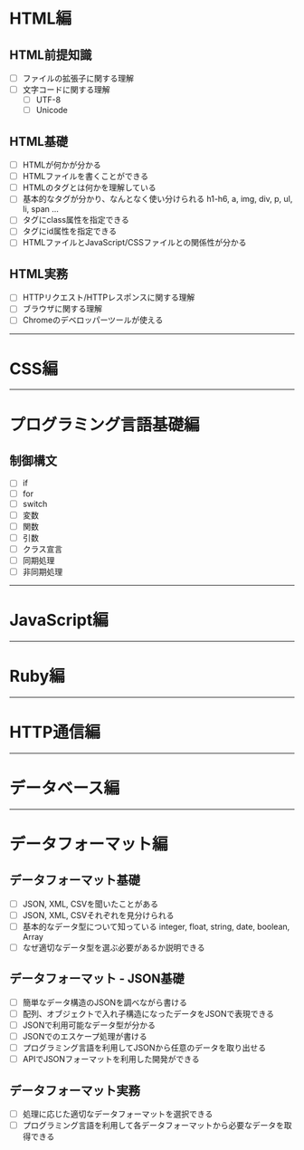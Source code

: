 # HTML編

## HTML前提知識

- [ ] ファイルの拡張子に関する理解
- [ ] 文字コードに関する理解
  - [ ] UTF-8
  - [ ] Unicode

## HTML基礎

- [ ] HTMLが何かが分かる
- [ ] HTMLファイルを書くことができる
- [ ] HTMLのタグとは何かを理解している
- [ ] 基本的なタグが分かり、なんとなく使い分けられる
  h1-h6, a, img, div, p, ul, li, span ...
- [ ] タグにclass属性を指定できる
- [ ] タグにid属性を指定できる
- [ ] HTMLファイルとJavaScript/CSSファイルとの関係性が分かる

## HTML実務

- [ ] HTTPリクエスト/HTTPレスポンスに関する理解
- [ ] ブラウザに関する理解
- [ ] Chromeのデベロッパーツールが使える

---
# CSS編

---
# プログラミング言語基礎編

## 制御構文

- [ ] if
- [ ] for
- [ ] switch
- [ ] 変数
- [ ] 関数
- [ ] 引数
- [ ] クラス宣言
- [ ] 同期処理
- [ ] 非同期処理

---
# JavaScript編

---
# Ruby編

---
# HTTP通信編

---
# データベース編

---

# データフォーマット編

## データフォーマット基礎

- [ ] JSON, XML, CSVを聞いたことがある
- [ ] JSON, XML, CSVそれぞれを見分けられる
- [ ] 基本的なデータ型について知っている
  integer, float, string, date, boolean, Array
- [ ] なぜ適切なデータ型を選ぶ必要があるか説明できる

## データフォーマット - JSON基礎

- [ ] 簡単なデータ構造のJSONを調べながら書ける
- [ ] 配列、オブジェクトで入れ子構造になったデータをJSONで表現できる
- [ ] JSONで利用可能なデータ型が分かる
- [ ] JSONでのエスケープ処理が書ける
- [ ] プログラミング言語を利用してJSONから任意のデータを取り出せる
- [ ] APIでJSONフォーマットを利用した開発ができる

## データフォーマット実務

- [ ] 処理に応じた適切なデータフォーマットを選択できる
- [ ] プログラミング言語を利用して各データフォーマットから必要なデータを取得できる
